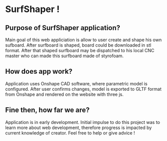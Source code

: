 # SurfShaper !

## Purpose of SurfShaper application?
Main goal of this web appliciation is allow to user create and shape his own sufboard. After surfboard is shaped, board could be downloaded in stl format. After that shaped surfboard may be dispatched to his local CNC master who can made this surfboard made of styrofoam.

## How does app work?
Application uses Onshape CAD software, where parametric model is configured. After user confirms changes, model is exported to GLTF format from Onshape and rendered on the website with three js.

## Fine then, how far we are?
Application is in early development. Initial impulse to do this project was to learn more about web development, therefore progress is impacted by current knowledge of creator. Feel free to help or give advice !
